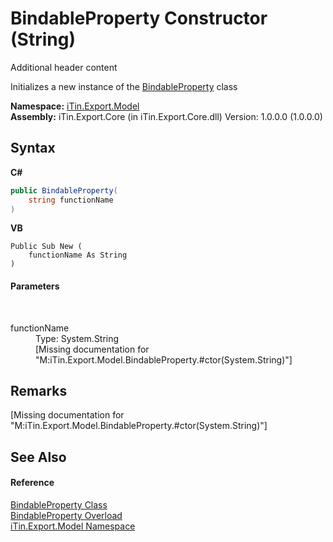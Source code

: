 # BindableProperty Constructor (String)
Additional header content 

Initializes a new instance of the <a href="9526c5ca-021b-7802-0b78-ae3b3c3e2fec">BindableProperty</a> class

**Namespace:**&nbsp;<a href="ef57ffcc-e95e-b212-5a46-9aa6f5a3511f">iTin.Export.Model</a><br />**Assembly:**&nbsp;iTin.Export.Core (in iTin.Export.Core.dll) Version: 1.0.0.0 (1.0.0.0)

## Syntax

**C#**<br />
``` C#
public BindableProperty(
	string functionName
)
```

**VB**<br />
``` VB
Public Sub New ( 
	functionName As String
)
```


#### Parameters
&nbsp;<dl><dt>functionName</dt><dd>Type: System.String<br />\[Missing <param name="functionName"/> documentation for "M:iTin.Export.Model.BindableProperty.#ctor(System.String)"\]</dd></dl>

## Remarks
\[Missing <remarks> documentation for "M:iTin.Export.Model.BindableProperty.#ctor(System.String)"\]

## See Also


#### Reference
<a href="9526c5ca-021b-7802-0b78-ae3b3c3e2fec">BindableProperty Class</a><br /><a href="1d10d098-405b-c588-e0d0-4cd0bccc8835">BindableProperty Overload</a><br /><a href="ef57ffcc-e95e-b212-5a46-9aa6f5a3511f">iTin.Export.Model Namespace</a><br />